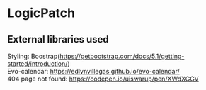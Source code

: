 # LogicPatch

## External libraries used

Styling: Boostrap(https://getbootstrap.com/docs/5.1/getting-started/introduction/) <br />
Evo-calendar: https://edlynvillegas.github.io/evo-calendar/ <br />
404 page not found: https://codepen.io/uiswarup/pen/XWdXGGV
